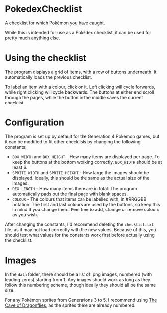 # PokedexChecklist
A checklist for which Pokémon you have caught.

While this is intended for use as a Pokédex checklist, it can be used for pretty much anything else.

# Using the checklist
The program displays a grid of items, with a row of buttons underneath. It automatically loads the previous checklist.

To label an item with a colour, click on it. Left clicking will cycle forwards, while right clicking will cycle backwards.
The buttons at either end scroll through the pages, while the button in the middle saves the current checklist.

# Configuration
The program is set up by default for the Generation 4 Pokémon games, but it can be modified to fit other checklists by changing the following constants:
- `BOX_WIDTH` and `BOX_HEIGHT` - How many items are displayed per page. To keep the buttons at the bottom working correctly, `BOX_WIDTH` should be at least 6.
- `SPRITE_WIDTH` and `SPRITE_HEIGHT` - How large the images should be displayed. Ideally, this should be the same as the actual size of the images.
- `DEX_LENGTH` - How many items there are in total. The program automatically pads out the final page with blank spaces.
- `COLOUR` - The colours that items can be labelled with, in #RRGGBB notation. The first and last colours are used by the buttons, so keep this in mind if you change them. Feel free to add, change or remove colours as you wish.

After changing the constants, I'd recommend deleting the `checklist.txt` file, as it may not load correctly with the new values. Because of this, you should test what values for the constants work first before actually using the checklist.

# Images
In the `data` folder, there should be a list of .png images, numbered (with leading zeros) starting from 1. Any images should work as long as they follow this numbering scheme, though ideally they should all be the same size.

For any Pokémon sprites from Generations 3 to 5, I recommend using  [The Cave of Dragonflies](www.dragonflycave.com/resources/sprites), as the sprites there are already numbered.
